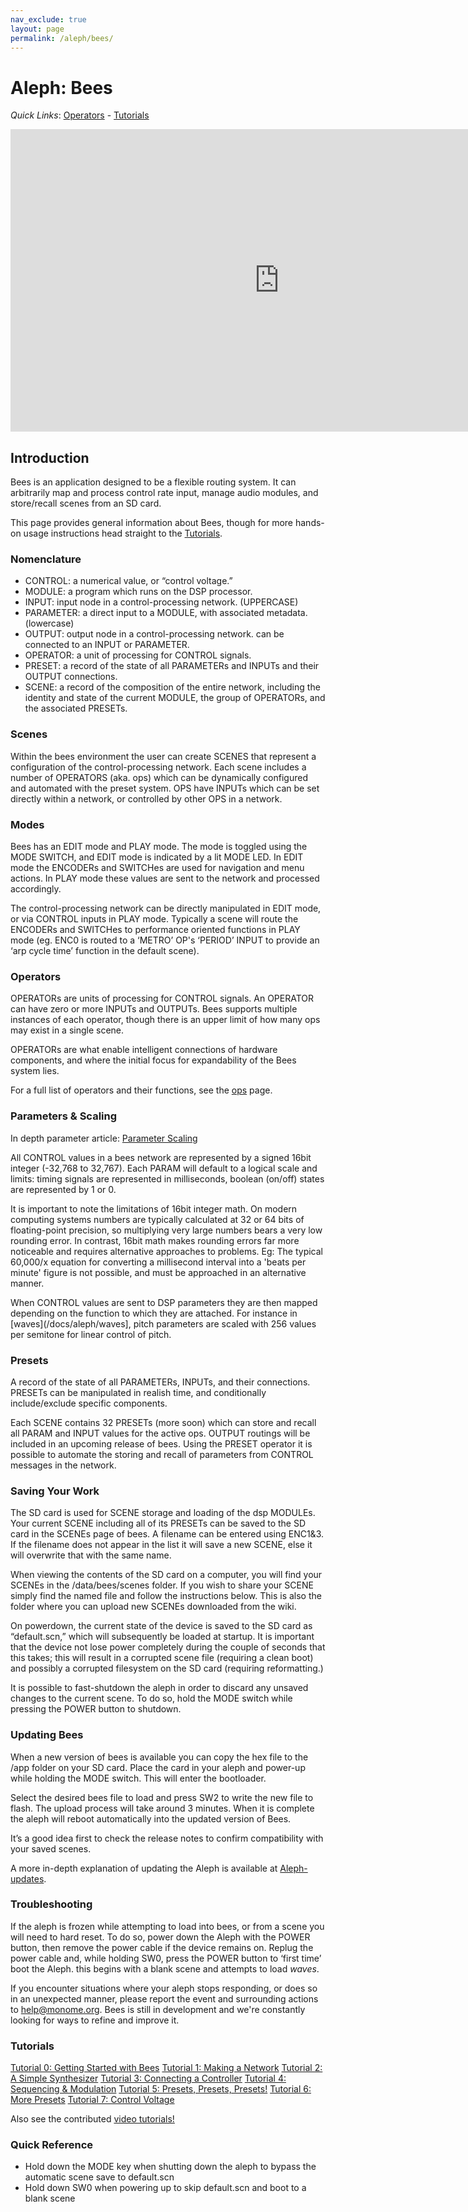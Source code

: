 ```yaml
---
nav_exclude: true
layout: page
permalink: /aleph/bees/
---
```


# Aleph: Bees

*Quick Links*: [Operators](/docs/aleph/ops/) - [Tutorials](/docs/aleph/tutorial-0/)

<div class="vid"><iframe src="https://player.vimeo.com/video/87359988?color=ffffff&title=0&byline=0&portrait=0" width="860" height="484" frameborder="0" webkitallowfullscreen mozallowfullscreen allowfullscreen></iframe></div>

## Introduction

Bees is an application designed to be a flexible routing system. It can arbitrarily map and process control rate input, manage audio modules, and store/recall scenes from an SD card.

This page provides general information about Bees, though for more hands-on usage instructions head straight to the [Tutorials](/docs/aleph/tutorial-0/).

### Nomenclature

- CONTROL: a numerical value, or “control voltage.”
- MODULE: a program which runs on the DSP processor.
- INPUT: input node in a control-processing network. (UPPERCASE)
- PARAMETER: a direct input to a MODULE, with associated metadata. (lowercase)
- OUTPUT: output node in a control-processing network. can be connected to an INPUT or PARAMETER.
- OPERATOR: a unit of processing for CONTROL signals.
- PRESET: a record of the state of all PARAMETERs and INPUTs and their OUTPUT connections.
- SCENE: a record of the composition of the entire network, including the identity and state of the current MODULE, the group of OPERATORs, and the associated PRESETs.

### Scenes

Within the bees environment the user can create SCENES that represent a configuration of the control-processing network. Each scene includes a number of OPERATORS (aka. ops) which can be dynamically configured and automated with the preset system. OPS have INPUTs which can be set directly within a network, or controlled by other OPS in a network.

### Modes

Bees has an EDIT mode and PLAY mode. The mode is toggled using the MODE SWITCH, and EDIT mode is indicated by a lit MODE LED. In EDIT mode the ENCODERs and SWITCHes are used for navigation and menu actions. In PLAY mode these values are sent to the network and processed accordingly.

The control-processing network can be directly manipulated in EDIT mode, or via CONTROL inputs in PLAY mode. Typically a scene will route the ENCODERs and SWITCHes to performance oriented functions in PLAY mode (eg. ENC0 is routed to a ‘METRO’ OP's ‘PERIOD’ INPUT to provide an ‘arp cycle time’ function in the default scene).

### Operators

OPERATORs are units of processing for CONTROL signals. An OPERATOR can have zero or more INPUTs and OUTPUTs. Bees supports multiple instances of each operator, though there is an upper limit of how many ops may exist in a single scene.

OPERATORs are what enable intelligent connections of hardware components, and where the initial focus for expandability of the Bees system lies.

For a full list of operators and their functions, see the [ops](/docs/aleph/ops/) page.

### Parameters & Scaling

In depth parameter article: [Parameter Scaling](/docs/aleph/param-scaling/)

All CONTROL values in a bees network are represented by a signed 16bit integer (-32,768 to 32,767). Each PARAM will default to a logical scale and limits: timing signals are represented in milliseconds, boolean (on/off) states are represented by 1 or 0.

It is important to note the limitations of 16bit integer math. On modern computing systems numbers are typically calculated at 32 or 64 bits of floating-point precision, so multiplying very large numbers bears a very low rounding error. In contrast, 16bit math makes rounding errors far more noticeable and requires alternative approaches to problems. Eg: The typical 60,000/x equation for converting a millisecond interval into a 'beats per minute' figure is not possible, and must be approached in an alternative manner.

When CONTROL values are sent to DSP parameters they are then mapped depending on the function to which they are attached. For instance in [waves](/docs/aleph/waves], pitch parameters are scaled with 256 values per semitone for linear control of pitch.

### Presets

A record of the state of all PARAMETERs, INPUTs, and their connections. PRESETs can be manipulated in realish time, and conditionally include/exclude specific components.

Each SCENE contains 32 PRESETs (more soon) which can store and recall all PARAM and INPUT values for the active ops. OUTPUT routings will be included in an upcoming release of bees. Using the PRESET operator it is possible to automate the storing and recall of parameters from CONTROL messages in the network.

### Saving Your Work

The SD card is used for SCENE storage and loading of the dsp MODULEs. Your current SCENE including all of its PRESETs can be saved to the SD card in the SCENEs page of bees. A filename can be entered using ENC1&3. If the filename does not appear in the list it will save a new SCENE, else it will overwrite that with the same name.

When viewing the contents of the SD card on a computer, you will find your SCENEs in the /data/bees/scenes folder. If you wish to share your SCENE simply find the named file and follow the instructions below. This is also the folder where you can upload new SCENEs downloaded from the wiki.

On powerdown, the current state of the device is saved to the SD card as “default.scn,” which will subsequently be loaded at startup. It is important that the device not lose power completely during the couple of seconds that this takes; this will result in a corrupted scene file (requiring a clean boot) and possibly a corrupted filesystem on the SD card (requiring reformatting.)

It is possible to fast-shutdown the aleph in order to discard any unsaved changes to the current scene. To do so, hold the MODE switch while pressing the POWER button to shutdown.

### Updating Bees

When a new version of bees is available you can copy the hex file to the /app folder on your SD card. Place the card in your aleph and power-up while holding the MODE switch. This will enter the bootloader.

Select the desired bees file to load and press SW2 to write the new file to flash. The upload process will take around 3 minutes. When it is complete the aleph will reboot automatically into the updated version of Bees.

It’s a good idea first to check the release notes to confirm compatibility with your saved scenes.

A more in-depth explanation of updating the Aleph is available at [Aleph- updates](/docs/aleph/updates/).

### Troubleshooting

If the aleph is frozen while attempting to load into bees, or from a scene you will need to hard reset. To do so, power down the Aleph with the POWER button, then remove the power cable if the device remains on. Replug the power cable and, while holding SW0, press the POWER button to ‘first time’ boot the Aleph. this begins with a blank scene and attempts to load *waves*.

If you encounter situations where your aleph stops responding, or does so in an unexpected manner, please report the event and surrounding actions to help@monome.org. Bees is still in development and we're constantly looking for ways to refine and improve it.

### Tutorials

[Tutorial 0: Getting Started with Bees](../tutorial-0)
[Tutorial 1: Making a Network](../tutorial-1)
[Tutorial 2: A Simple Synthesizer](../tutorial-2)
[Tutorial 3: Connecting a Controller](../tutorial-3)
[Tutorial 4: Sequencing & Modulation](../tutorial-4)
[Tutorial 5: Presets, Presets, Presets!](../tutorial-5)
[Tutorial 6: More Presets](../tutorial-6)
[Tutorial 7: Control Voltage](../tutorial-7)

Also see the contributed [video tutorials!](/docs/aleph/videos/)

### Quick Reference

- Hold down the MODE key when shutting down the aleph to bypass the automatic scene save to default.scn
- Hold down SW0 when powering up to skip default.scn and boot to a blank scene
